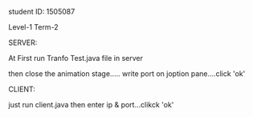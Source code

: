 student ID: 1505087

Level-1 Term-2

SERVER:

At First run Tranfo Test.java file in server

then close the animation stage.....
write port on joption pane....click 'ok'

CLIENT:

just run client.java
then enter ip & port...clikck 'ok'
